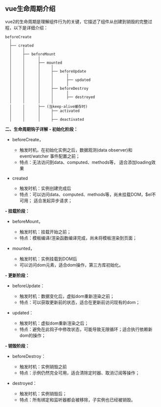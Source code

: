 ## vue生命周期介绍

vue2的生命周期是理解组件行为的关键，它描述了组件从创建到销毁的完整过程，以下是详细介绍：
```
beforeCreate
  │
  ├── created
  │     │
  │     ├── beforeMount
  │     │      │
  │     │      ├── mounted
  │     │      │     │
  │     │      │     ├── beforeUpdate
  │     │      │     │      │
  │     │      │     │      ├── updated
  │     │      │     │      │
  │     │      │     ├── beforeDestroy
  │     │      │     │      │
  │     │      │     │      ├── destroyed
  │     │      │     │
  │     │      ├── (当keep-alive缓存时)
  │     │      │     ├── activated
  │     │      │     │
  │     │      │     ├── deactivated
```

**二、生命周期钩子详解**
**- 初始化阶段：**
- beforeCreate，
   - 触发时机，在初始化实例之后，数据观测(data observer)和event/watcher 事件配置之前；
   - 特点：无法访问到data、computed、methods等， 适合添加loading效果
 
- created
   - 触发时机：实例创建完成后
   - 特点：可以访问data、computed、methods等，尚未挂载DOM，$el不可用； 适合发起异步请求；

**- 挂载阶段：**
- beforeMount，
   - 触发时机：挂载开始之前；
   - 特点：模板编译/渲染函数编译完成，尚未将模板渲染到页面；
 
- mounted，
   - 触发时机：实例挂载到DOM后
   - 可以访问dom元素，适合dom操作，第三方库初始化。
 
**- 更新阶段：**
- beforeUpdate：
   - 触发时机：数据变化后，虚拟dom重新渲染之前；
   - 特点：可以获取更新前的状态，适合在更新前访问现有的dom；
 
- updated：
   - 触发时机：虚拟dom重新渲染之后；
   - 特点：避免在此钩子中修改状态，可能导致无限循环；适合执行依赖新dom的操作；
 
**- 销毁阶段：**
- beforeDestroy：
   - 触发时机：实例销毁之前
   - 特点：示例仍然完全可用，适合清除定时器、取消订阅等操作；
 
- destroyed：
   - 触发时机：实例销毁后；
   - 特点：所有绑定和监听器都会被移除，子实例也已经被销毁。




